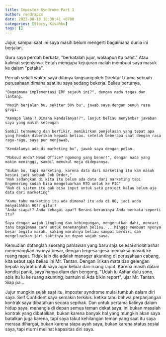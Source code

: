 ```yaml
---
title: Imposter Syndrome Part 1
author: rendrapcx
date: 2022-08-18 18:30:41 +0700
categories: [Story, Kisahku]
tags: []
---
```



Jujur, sampai saat ini saya masih belum mengerti bagaimana dunia ini berjalan.

Guru saya pernah berkata, "berkatalah jujur, walaupun itu pahit." Atau kalimat sejenisnya. Entah mengapa kejujuran malah membuat saya masuk ke dalam "petaka". 

Pernah sekali waktu saya ditanya langsung oleh Direktur Utama sebuah perusahaan dimana saat itu saya sedang bekerja. Beliau bertanya, 

    "Bagaimana implementasi ERP sejauh ini?", dengan nada tegas dan lantang.

    "Masih berjalan bu, sekitar 50% bu", jawab saya dengan penuh rasa grogi.

    "Kenapa lama!? Dimana kendalanya!?", lanjut beliau menyambar jawaban saya yang masih setengah  

    Sambil termenung dan berfikir, memikirkan penjelasan yang tepat apa yang hendak diberikan kepada beliau. setelah beberapa saat dengan rasa ragu-ragu, saya pun menjawab,

    "Kendalanya ada di marketing bu", jawab saya dengan pelan.
 
    "Maksud Anda? Head Office? ngomong yang bener!", dengan nada yang makin meninggi, sambil memukul meja didepannya. 

    "Bukan bu, tapi marketing, karena data dari marketing itu kan masuk kesini jadi sebuah Job Order,"
    "Nah sedangkan di kita itu belum ada data dari marketing tapi Engenering sudah bisa mengeluarkan MTO untuk ke PIC" 
    "Nah di sistem itu gak bisa input untuk satu project kalau belum aja data dari marketing"
    
    "Kamu tahu marketing itu ada dimana? itu ada di HO, jadi anda menyalahkan HO!? gitu!?
    "Anda siapa!? Anda sebagai apa!? Berani-beraninya Anda berkata seperti itu? 

    Saya dengan wajah linglung dan kebingungan, mengerutkan dahi, mencari tahu bagaimana cara untuk menenangkan beliau, ...hingga membuat nyonya besar begitu marah. saking marahnya beliau sampai berdiri dan mengeluarkan jari saktinya ke depan wajah saya.

Kemudian datanglah seorang pahlawan yang baru saja selesai sholat ashar menenangkan nyonya besar, dengan tergesa-gesa memaksa masuk ke ruang rapat. Tidak lain dia adalah manager akunting di perusahaan cabang, kita sebut saja beliau ini Mr. Tantan. Dengan lirikan mata dan gelengan kepala isyarat untuk saya agar keluar dari ruang rapat. Karena masih dalam kondisi panik, saya hanya diam dan bengong, 
"Udah lu Ashar dulu sono, abis itu lu ke ruang akunting, bantuin si Ada bikin report", ujar Mr. Tantan. 
Siap pa... 

Jujur mungkin sejak saat itu, imposter syndrome mulai tumbuh dalam diri saya. Self Confident saya semakin terkikis. ketika tahu bahwa perpanjangan kontrak saya dibatalkan secara sepihak. Dan untuk pertama kalinya dalam hidup saya, menangis di depan semua teman dekat saya. ini bukan masalah kontrak yang dibatalkan, bukan karena banyak hal yang mungkin akan saya batalkan juga karena, tapi saya takut kehilangan teman yang saat itu saya merasa dihargai, bukan karena siapa ayah saya, bukan karena status sosial saya, tapi murni melihat kapasitas diri saya.